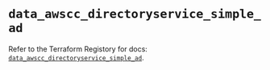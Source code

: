 # `data_awscc_directoryservice_simple_ad`

Refer to the Terraform Registory for docs: [`data_awscc_directoryservice_simple_ad`](https://registry.terraform.io/providers/hashicorp/awscc/0.70.0/docs/data-sources/directoryservice_simple_ad).
